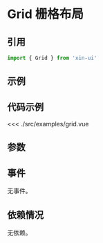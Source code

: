 # Grid 栅格布局

## 引用
```js
import { Grid } from 'xin-ui'
```

## 示例
<example-grid/>

## 代码示例
<<< ./src/examples/grid.vue

## 参数

## 事件

无事件。

## 依赖情况

无依赖。






